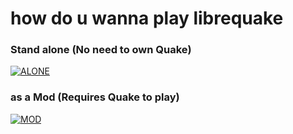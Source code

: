 # how do u wanna play librequake

### Stand alone (No need to own Quake)
[![ALONE](https://media.discordapp.net/attachments/959345258234261544/1204153867269316718/image.png)](link)



### as a Mod (Requires Quake to play)
[![MOD](https://media.discordapp.net/attachments/959345258234261544/1204152822321520650/image.png)](link)

